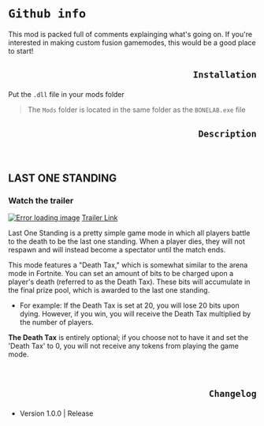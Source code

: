 # ```Github info```

This mod is packed full of comments explainging what's going on. If you're interested in making custom fusion gamemodes, this would be a good place to start!


## <p align="right">```Installation```

Put the `.dll` file in your mods folder
>The `Mods` folder is located in the same folder as the `BONELAB.exe` file

## <p align="right">```Description```

<br>

## LAST ONE STANDING

### Watch the trailer
[![Error loading image](https://media.discordapp.net/attachments/821903622275203073/1088621012607832104/MR0QCYXD_2x.jpg?width=1246&height=701)](https://youtu.be/r2rByEmdiPQ)
[Trailer Link](https://youtu.be/r2rByEmdiPQ)

Last One Standing is a pretty simple game mode in which all players battle to the death to be the last one standing. When a player dies, they will not respawn and will instead become a spectator until the match ends.

This mode features a "Death Tax," which is somewhat similar to the arena mode in Fortnite. You can set an amount of bits to be charged upon a player's death (referred to as the Death Tax). These bits will accumulate in the final prize pool, which is awarded to the last one standing.
- For example: If the Death Tax is set at 20, you will lose 20 bits upon dying. However, if you win, you will receive the Death Tax multiplied by the number of players.


**The Death Tax** is entirely optional; if you choose not to have it and set the 'Death Tax' to 0, you will not receive any tokens from playing the game mode.

<br>

## <p align="right">```Changelog```

- Version 1.0.0 | Release





